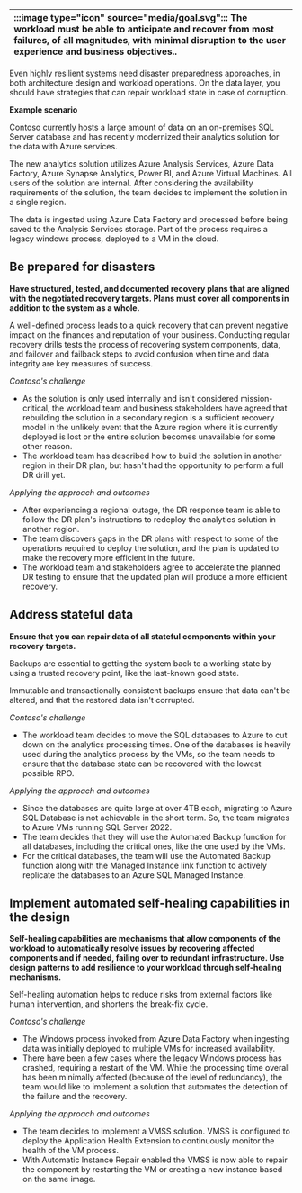 | :::image type="icon" source="media/goal.svg"::: The workload must be able to anticipate and recover from most failures, of all magnitudes, with minimal disruption to the user experience and business objectives.. |
| :----------------------------------------------------------------------------------------------------------------------------------------- |

Even highly resilient systems need disaster preparedness approaches, in both architecture design and workload operations. On the data layer, you should have strategies that can repair workload state in case of corruption.

**Example scenario**

Contoso currently hosts a large amount of data on an on-premises SQL Server database and has recently modernized their analytics solution for the data with Azure services. 

The new analytics solution utilizes Azure Analysis Services, Azure Data Factory, Azure Synapse Analytics, Power BI, and Azure Virtual Machines. All users of the solution are internal. After considering the availability requirements of the solution, the team decides to implement the solution in a single region. 

The data is ingested using Azure Data Factory and processed before being saved to the Analysis Services storage. Part of the process requires a legacy windows process, deployed to a VM in the cloud.

## Be prepared for disasters

**Have structured, tested, and documented recovery plans that are aligned with the negotiated recovery targets. Plans must cover all components in addition to the system as a whole.**

A well-defined process leads to a quick recovery that can prevent negative impact on the finances and reputation of your business. Conducting regular recovery drills tests the process of recovering system components, data, and failover and failback steps to avoid confusion when time and data integrity are key measures of success.

*Contoso's challenge*

- As the solution is only used internally and isn't considered mission-critical, the workload team and business stakeholders have agreed that rebuilding the solution in a secondary region is a sufficient recovery model in the unlikely event that the Azure region where it is currently deployed is lost or the entire solution becomes unavailable for some other reason.
- The workload team has described how to build the solution in another region in their DR plan, but hasn't had the opportunity to perform a full DR drill yet.

*Applying the approach and outcomes*

- After experiencing a regional outage, the DR response team is able to follow the DR plan's instructions to redeploy the analytics solution in another region.
- The team discovers gaps in the DR plans with respect to some of the operations required to deploy the solution, and the plan is updated to make the recovery more efficient in the future.
- The workload team and stakeholders agree to accelerate the planned DR testing to ensure that the updated plan will produce a more efficient recovery.

## Address stateful data

**Ensure that you can repair data of all stateful components within your recovery targets.**

Backups are essential to getting the system back to a working state by using a trusted recovery point, like the last-known good state.

Immutable and transactionally consistent backups ensure that data can't be altered, and that the restored data isn't corrupted.

*Contoso's challenge*

- The workload team decides to move the SQL databases to Azure to cut down on the analytics processing times.  One of the databases is heavily used during the analytics process by the VMs, so the team needs to ensure that the database state can be recovered with the lowest possible RPO.

*Applying the approach and outcomes*

- Since the databases are quite large at over 4TB each, migrating to Azure SQL Database is not achievable in the short term. So, the team migrates to Azure VMs running SQL Server 2022.
- The team decides that they will use the Automated  Backup function for all databases, including the critical ones, like the one used by the VMs.
- For the critical databases, the team will use the Automated Backup function along with the Managed Instance link function to actively replicate the databases to an Azure SQL Managed Instance.

## Implement automated self-healing capabilities in the design

**Self-healing capabilities are mechanisms that allow components of the workload to automatically resolve issues by recovering affected components and if needed, failing over to redundant infrastructure. Use design patterns to add resilience to your workload through self-healing mechanisms.**

Self-healing automation helps to reduce risks from external factors like human intervention, and shortens the break-fix cycle.

*Contoso's challenge*

- The Windows process invoked from Azure Data Factory when ingesting data was initially deployed to multiple VMs for increased availability.
- There have been a few cases where the legacy Windows process has crashed, requiring a restart of the VM. While the processing time overall has been minimally affected (because of the level of redundancy), the team would like to implement a solution that automates the detection of the failure and the recovery.

*Applying the approach and outcomes*

- The team decides to implement a VMSS solution. VMSS is configured to deploy the Application Health Extension to continuously monitor the health of the VM process.
- With Automatic Instance Repair enabled the VMSS is now able to repair the component by restarting the VM or creating a new instance based on the same image.